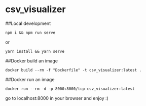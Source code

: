 # csv_visualizer

##Local development

```
npm i && npm run serve
```

or

```
yarn install && yarn serve
```

##Docker build an image

```
docker build --rm -f "Dockerfile" -t csv_visualizer:latest .
```

##Docker run an image

```
docker run --rm -d -p 8000:8000/tcp csv_visualizer:latest
```

go to localhost:8000 in your browser and enjoy :)
